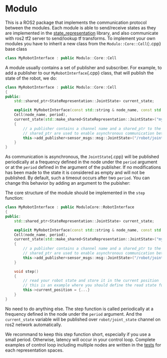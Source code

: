 # Modulo

This is a ROS2 package that implements the communication protocol between the modules. Each module is able to send/receive states as they are implemented in the [state_representation](../../lib/state_representation) library, and also communicate with ros2 tf2 server to send/lookup tf transforms. To implement your own modules you have to inherit a new class from the `Modulo::Core::Cell`{:.cpp} base class

```cpp
class MyRobotInterface : public Modulo::Core::Cell
```

A module usually contains a set of publisher and subscriber. For example, to add a publisher to our `MyRobotInterface`{.cpp} class, that will publish the state of the robot, we do:

```cpp
class MyRobotInterface : public Modulo::Core::Cell
{
public:
	std::shared_ptr<StateRepresentation::JointState> current_state;

	explicit MyRobotInterface(const std::string & node_name, const std::chrono::milliseconds & period) :
	Cell(node_name, period),
	current_state(std::make_shared<StateRepresentation::JointState>("my_robot"))
	{
		// a publisher contains a channel name and a shared_ptr to the state to publish
		// shared_ptr are used to enable asynchronous communication between the modules
		this->add_publisher<sensor_msgs::msg::JointState>("/robot/joint_state", this->current_state);
	}
}


```

As communication is asynchronous, the `JointState`{.cpp} will be published periodically at a frequency defined in the node under the `period` argument or at the `period` defined in the argument of the publisher. If no modifications has been made to the state it is considered as empty and will not be published. By default, such a timeout occurs after two `period`. You can change this behavior by adding an argument to the pubisher:

The core structure of the module should be implemented in the `step` function:

```cpp
class MyRobotInterface : public ModuloCore::RobotInterface
{
public:
	std::shared_ptr<StateRepresentation::JointState> current_state;

	explicit MyRobotInterface(const std::string & node_name, const std::chrono::milliseconds & period) :
	Cell(node_name, period),
	current_state(std::make_shared<StateRepresentation::JointState>("my_robot"))
	{
		// a publisher contains a channel name and a shared_ptr to the state to publish
		// shared_ptr are used to enable asynchronous communication between the modules
		this->add_publisher<sensor_msgs::msg::JointState>("/robot/joint_state", this->current_state);
	}

	void step()
	{
		// read your robot state and store it in the current position
		// this is an example where you should define the read state function on your own 
		this->current_position = {...}
	}
}
```

No need to do anything else. The step function is called periodically at a frequency defined in the node under the `period` argument. And the `current_state` variable will be published over `robot/joint_state` channel on ros2 network automatically.

We recommand to keep this step function short, especially if you use a small period. Otherwise, latency will occur in your control loop. Complete examples of control loop including multiple nodes are written in the [tests](./tests/) for each representation spaces.
